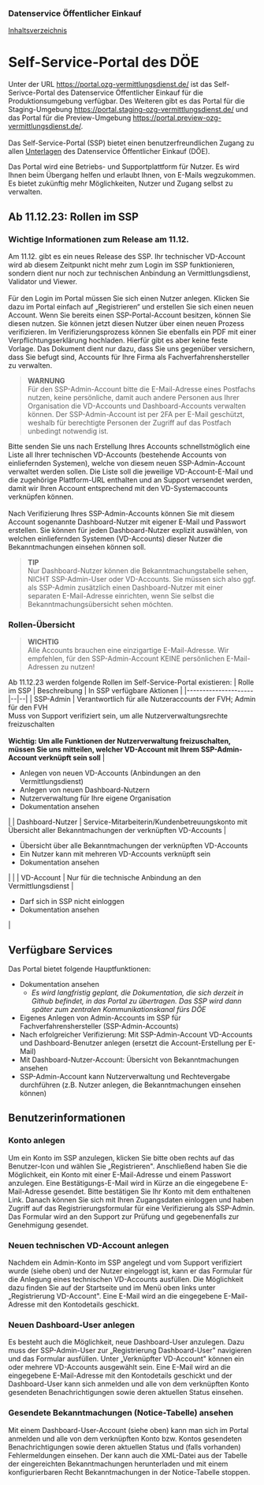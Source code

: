 
### Datenservice Öffentlicher Einkauf
[Inhaltsverzeichnis](/documentation/documentation.md)
<br>

# Self-Service-Portal des DÖE

Unter der URL https://portal.ozg-vermittlungsdienst.de/ ist das Self-Serivce-Portal des Datenservice Öffentlicher Einkauf für die Produktionsumgebung verfügbar.
Des Weiteren gibt es das Portal für die Staging-Umgebung https://portal.staging-ozg-vermittlungsdienst.de/ und das Portal für die Preview-Umgebung https://portal.preview-ozg-vermittlungsdienst.de/. 
<br><br>
Das Self-Service-Portal (SSP) bietet einen benutzerfreundlichen Zugang zu allen [Unterlagen](https://portal.ozg-vermittlungsdienst.de/documentation) des Datenservice Öffentlicher Einkauf (DÖE).

Das Portal wird eine Betriebs- und Supportplattform für Nutzer. Es wird Ihnen beim Übergang helfen und erlaubt Ihnen, von E-Mails wegzukommen. Es bietet zukünftig mehr Möglichkeiten, Nutzer und Zugang selbst zu verwalten.

## Ab 11.12.23: Rollen im SSP
### Wichtige Informationen zum Release am 11.12.


Am 11.12. gibt es ein neues Release des SSP. Ihr technischer VD-Account wird ab diesem Zeitpunkt nicht mehr zum Login im SSP funktionieren, sondern dient nur noch zur technischen Anbindung an Vermittlungsdienst, Validator und Viewer. 
<br> <br>Für den Login im Portal müssen Sie sich einen Nutzer anlegen. Klicken Sie dazu im Portal einfach auf „Registrieren“ und erstellen Sie sich einen neuen Account. Wenn Sie bereits einen SSP-Portal-Account besitzen, können Sie diesen nutzen. Sie können jetzt diesen Nutzer über einen neuen Prozess verifizieren. Im Verifizierungsprozess können Sie ebenfalls ein PDF mit einer Verpflichtungserklärung hochladen. Hierfür gibt es aber keine feste Vorlage. Das Dokument dient nur dazu, dass Sie uns gegenüber versichern, dass Sie befugt sind, Accounts für Ihre Firma als Fachverfahrenshersteller zu verwalten.

> **WARNUNG** <br>
> Für den SSP-Admin-Account bitte die E-Mail-Adresse eines Postfachs nutzen, keine persönliche, damit auch andere Personen aus Ihrer Organisation die VD-Accounts und Dashboard-Accounts verwalten können.
> Der SSP-Admin-Account ist per 2FA per E-Mail geschützt, weshalb für berechtigte Personen der Zugriff auf das Postfach unbedingt notwendig ist.

Bitte senden Sie uns nach Erstellung Ihres Accounts schnellstmöglich eine Liste all Ihrer technischen VD-Accounts (bestehende Accounts von einliefernden Systemen), welche von diesem neuen SSP-Admin-Account verwaltet werden sollen. Die Liste soll die jeweilige VD-Account-E-Mail und die zugehörige Plattform-URL enthalten und an Support versendet werden, damit wir Ihren Account entsprechend mit den VD-Systemaccounts verknüpfen können.
<br><br>Nach Verifizierung Ihres SSP-Admin-Accounts können Sie mit diesem Account sogenannte Dashboard-Nutzer mit eigener E-Mail und Passwort erstellen. Sie können für jeden Dashboard-Nutzer explizit auswählen, von welchen einliefernden Systemen (VD-Accounts) dieser Nutzer die Bekanntmachungen einsehen können soll.

> **TIP** <br>
> Nur Dashboard-Nutzer können die Bekanntmachungstabelle sehen, NICHT SSP-Admin-User oder VD-Accounts. Sie müssen sich also ggf. als SSP-Admin zusätzlich einen Dashboard-Nutzer mit einer separaten E-Mail-Adresse einrichten, wenn Sie selbst die Bekanntmachungsübersicht sehen möchten.

### Rollen-Übersicht

> **WICHTIG** <br>
> Alle Accounts brauchen eine einzigartige E-Mail-Adresse. Wir empfehlen, für den SSP-Admin-Account KEINE persönlichen E-Mail-Adressen zu nutzen!

Ab 11.12.23 werden folgende Rollen im Self-Service-Portal existieren:
| Rolle im SSP        | Beschreibung | In SSP verfügbare Aktionen |
|---------------------|--|--|
| SSP-Admin | Verantwortlich für alle Nutzeraccounts der FVH; Admin für den FVH <br> Muss von Support verifiziert sein, um alle Nutzerverwaltungsrechte freizuschalten <br><br> <b>Wichtig: Um alle Funktionen der Nutzerverwaltung freizuschalten, müssen Sie uns mitteilen, welcher VD-Account mit Ihrem SSP-Admin-Account verknüpft sein soll</b> | <ul><li>Anlegen von neuen VD-Accounts (Anbindungen an den Vermittlungsdienst)</li> <li>Anlegen von neuen Dashboard-Nutzern</li><li> Nutzerverwaltung für Ihre eigene Organisation</li><li>Dokumentation ansehen</li></ul>|
| Dashboard-Nutzer    | Service-Mitarbeiterin/Kundenbetreuungskonto mit Übersicht aller Bekanntmachungen der verknüpften VD-Accounts | <ul><li>Übersicht über alle Bekanntmachungen der verknüpften VD-Accounts</li> <li>Ein Nutzer kann mit mehreren VD-Accounts verknüpft sein</li><li>Dokumentation ansehen</li></ul>| |
| VD-Account          | Nur für die technische Anbindung an den Vermittlungsdienst | <ul><li>Darf sich in SSP nicht einloggen</li><li>Dokumentation ansehen</li></ul> |


## Verfügbare Services

Das Portal bietet folgende Hauptfunktionen:
* Dokumentation ansehen
  * *Es wird langfristig geplant, die Dokumentation, die sich derzeit in Github befindet, in das Portal zu übertragen. Das SSP wird dann später zum zentralen Kommunikationskanal fürs DÖE*
* Eigenes Anlegen von Admin-Accounts im SSP für Fachverfahrenshersteller (SSP-Admin-Accounts)
* Nach erfolgreicher Verifizierung: Mit SSP-Admin-Account VD-Accounts und Dashboard-Benutzer anlegen (ersetzt die Account-Erstellung per E-Mail)
* Mit Dashboard-Nutzer-Account: Übersicht von Bekanntmachungen ansehen
* SSP-Admin-Account kann Nutzerverwaltung und Rechtevergabe durchführen (z.B. Nutzer anlegen, die Bekanntmachungen einsehen können) <br>

## Benutzerinformationen
### Konto anlegen
Um ein Konto im SSP anzulegen, klicken Sie bitte oben rechts auf das Benutzer-Icon und wählen Sie „Registrieren". Anschließend haben Sie die Möglichkeit, ein Konto mit einer E-Mail-Adresse und einem Passwort anzulegen. Eine Bestätigungs-E-Mail wird in Kürze an die eingegebene E-Mail-Adresse gesendet. Bitte bestätigen Sie Ihr Konto mit dem enthaltenen Link. Danach können Sie sich mit Ihren Zugangsdaten einloggen und haben Zugriff auf das Registrierungsformular für eine Verifizierung als SSP-Admin. Das Formular wird an den Support zur Prüfung und gegebenenfalls zur Genehmigung gesendet.

### Neuen technischen VD-Account anlegen
Nachdem ein Admin-Konto im SSP angelegt und vom Support verifiziert wurde (siehe oben) und der Nutzer eingeloggt ist, kann er das Formular für die Anlegung eines technischen VD-Accounts ausfüllen. Die Möglichkeit dazu finden Sie auf der Startseite und im Menü oben links unter „Registrierung VD-Account". Eine E-Mail wird an die eingegebene E-Mail-Adresse mit den Kontodetails geschickt.

### Neuen Dashboard-User anlegen
Es besteht auch die Möglichkeit, neue Dashboard-User anzulegen. Dazu muss der SSP-Admin-User zur „Registrierung Dashboard-User" navigieren und das Formular ausfüllen. Unter „Verknüpfter VD-Account" können ein oder mehrere VD-Accounts ausgewählt sein. Eine E-Mail wird an die eingegebene E-Mail-Adresse mit den Kontodetails geschickt und der Dashboard-User kann sich anmelden und alle von dem verknüpften Konto gesendeten Benachrichtigungen sowie deren aktuellen Status einsehen. 

### Gesendete Bekanntmachungen (Notice-Tabelle) ansehen
Mit einem Dashboard-User-Account (siehe oben) kann man sich im Portal anmelden und alle von dem verknüpften Konto bzw. Kontos gesendeten Benachrichtigungen sowie deren aktuellen Status und (falls vorhanden) Fehlermeldungen einsehen. Der kann auch die XML-Datei aus der Tabelle der eingereichten Bekanntmachungen herunterladen und mit einem konfigurierbaren Recht Bekanntmachungen in der Notice-Tabelle stoppen.
